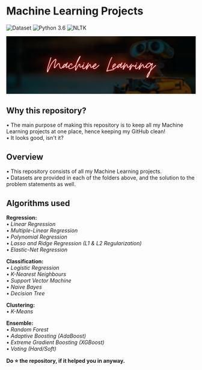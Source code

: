 # Machine Learning Projects
![Dataset](https://img.shields.io/badge/Dataset-Kaggle-blue.svg) ![Python 3.6](https://img.shields.io/badge/Python-3.6-brightgreen.svg) ![NLTK](https://img.shields.io/badge/Library-sklearn-orange.svg)

![ML](readme-resources/machine-learning.png)

## Why this repository?
• The main purpose of making this repository is to keep all my Machine Learning projects at one place, hence keeping my GitHub clean!<br/>
• It looks good, isn't it?

## Overview
• This repository consists of all my Machine Learning projects.<br/>
• Datasets are provided in each of the folders above, and the solution to the problem statements as well.

## Algorithms used
**Regression:**<br/>
• _Linear Regression_<br/>
• _Multiple-Linear Regression_<br/>
• _Polynomial Regression_<br/>
• _Lasso and Ridge Regression (L1 & L2 Regularization)_<br/>
• _Elastic-Net Regression_

**Classification:**<br/>
• _Logistic Regression_<br/>
• _K-Nearest Neighbours_<br/>
• _Support Vector Machine_<br/>
• _Naive Bayes_<br/>
• _Decision Tree_<br/>
 
**Clustering:**<br/>
• _K-Means_<br/>
  
**Ensemble:**<br/>
• _Random Forest_<br/>
• _Adaptive Boosting (AdaBoost)_<br/>
• _Extreme Gradient Boosting (XGBoost)_<br/>
• _Voting (Hard/Soft)_<br/>

**Do ⭐ the repository, if it helped you in anyway.**
